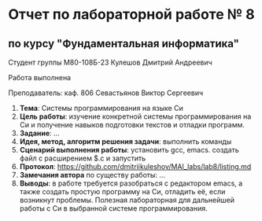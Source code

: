 # Отчет по лабораторной работе № 8
## по курсу "Фундаментальная информатика"

Студент группы М80-108Б-23 Кулешов Дмитрий Андреевич

Работа выполнена 

Преподаватель: каф. 806 Севастьянов Виктор Сергеевич

1. **Тема**: Системы программирования на языке Си
2. **Цель работы**: изучение конкретной системы программирования на Си и получение навыков подготовки текстов и отладки программ.
3. **Задание**: ...
4. **Идея, метод, алгоритм решения задачи**: выполнить команды
5. **Сценарий выполнения работы**: установить gcc, emacs. создать файл с расширением $.c и запустить
6. **Протокол**: https://github.com/dmitriikuleshov/MAI_labs/lab8/listing.md
7. **Замечания автора** по существу работы: ...
8. **Выводы**: в работе требуется разобраться с редактором emacs, а также создать простую программу на Си, отладить её, если возникнут проблемы. Полезная лабораторная для дальнейшей работы c Си в выбранной системе программирования.
